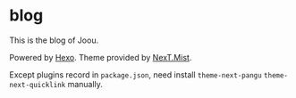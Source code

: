 # blog

This is the blog of Joou.

Powered by [Hexo](https://hexo.io/). Theme provided by [NexT.Mist](https://github.com/iissnan/hexo-theme-next).

Except plugins record in `package.json`, need install `theme-next-pangu` `theme-next-quicklink` manually.
